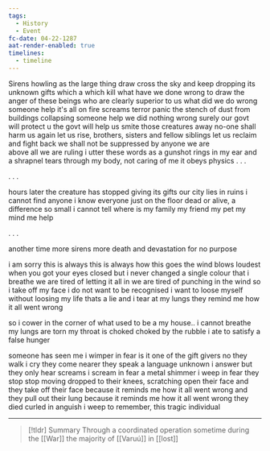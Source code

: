 ```yaml
---
tags:
  - History
  - Event
fc-date: 04-22-1287
aat-render-enabled: true
timelines:
  - timeline
---
```

Sirens howling 
as the large thing draw cross the sky and keep dropping its
unknown gifts which a
which kill what have we done wrong to draw the anger of these beings
who are clearly superior to us 
what did we do wrong 
someone help 
it's all on fire 
screams  terror   panic    the stench of dust from buildings collapsing 
someone 
help 
we did nothing wrong 
surely our govt will protect u
the govt will help us
smite those creatures away
no-one shall harm us again
let us rise, brothers, sisters and fellow siblings
let us reclaim and fight back
we shall not be suppressed by anyone
we are    
	above all 
	we are ruling
i utter these words as a gunshot rings in my ear
	and a shrapnel tears through my body,
	not caring of me 
	it obeys physics
. . .

. . . 

hours later
the creature has stopped giving its gifts
our city lies in ruins 
i cannot find anyone i know
everyone just on the floor
dead or alive, a difference 
	so small i cannot tell
where is 
	my family
	my friend
	my pet
	my mind
	me
help

. . .

another time 
more sirens
more death and devastation
for no purpose


i am sorry this is always this is always how this goes
the wind blows loudest when you got your eyes closed
but i never changed a single colour that i breathe
we are tired of letting it all in
we are tired of punching in the wind
so i take off my face
i do not want to be recognised
i want to loose myself
without loosing my life
	thats a lie
and i tear at my lungs
they remind me how it all went 
	wrong

so i cower
in the corner of what used to be a 
	my
house.. 
i cannot breathe
my lungs are torn 
my throat is choked
choked by the rubble i ate
to satisfy a false hunger

someone has 
seen me
i wimper in fear
is it one of the gift givers 
no
they walk
i cry
they come nearer
they speak 
	a language unknown
i answer
but they only hear screams
i scream 
in fear
a metal shimmer
i weep in fear
they
stop 
stop moving
dropped to their knees,
	scratching open their face
	and they take 
	off their face
	because it reminds me how it all
		went wrong
	and they pull 
	out their lung
		because it reminds me how it all
			went wrong
they 
died
curled in anguish i weep 
to remember,  this tragic individual 
***

> [!tldr] Summary
> Through a coordinated operation sometime during the [[War]] the majority of [[Varuú]] in [[lost]]




